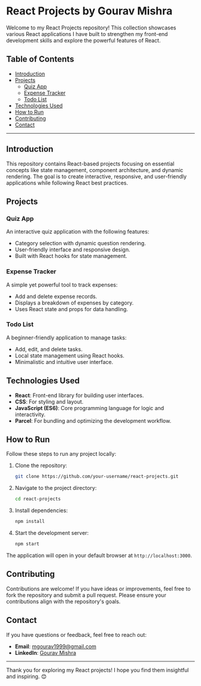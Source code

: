 
# React Projects by Gourav Mishra

Welcome to my React Projects repository! This collection showcases various React applications I have built to strengthen my front-end development skills and explore the powerful features of React.

## Table of Contents
- [Introduction](#introduction)
- [Projects](#projects)
  - [Quiz App](#quiz-app)
  - [Expense Tracker](#expense-tracker)
  - [Todo List](#todo-list)
- [Technologies Used](#technologies-used)
- [How to Run](#how-to-run)
- [Contributing](#contributing)
- [Contact](#contact)

---

## Introduction
This repository contains React-based projects focusing on essential concepts like state management, component architecture, and dynamic rendering. The goal is to create interactive, responsive, and user-friendly applications while following React best practices.

## Projects

### Quiz App
An interactive quiz application with the following features:
- Category selection with dynamic question rendering.
- User-friendly interface and responsive design.
- Built with React hooks for state management.

### Expense Tracker
A simple yet powerful tool to track expenses:
- Add and delete expense records.
- Displays a breakdown of expenses by category.
- Uses React state and props for data handling.

### Todo List
A beginner-friendly application to manage tasks:
- Add, edit, and delete tasks.
- Local state management using React hooks.
- Minimalistic and intuitive user interface.

## Technologies Used
- **React**: Front-end library for building user interfaces.
- **CSS**: For styling and layout.
- **JavaScript (ES6)**: Core programming language for logic and interactivity.
- **Parcel**: For bundling and optimizing the development workflow.

## How to Run
Follow these steps to run any project locally:

1. Clone the repository:
   ```bash
   git clone https://github.com/your-username/react-projects.git
   ```
2. Navigate to the project directory:
   ```bash
   cd react-projects
   ```
3. Install dependencies:
   ```bash
   npm install
   ```
4. Start the development server:
   ```bash
   npm start
   ```

The application will open in your default browser at `http://localhost:3000`.

## Contributing
Contributions are welcome! If you have ideas or improvements, feel free to fork the repository and submit a pull request. Please ensure your contributions align with the repository's goals.

## Contact
If you have questions or feedback, feel free to reach out:
- **Email**: [mgourav1999@gmail.com](mailto:mgourav1999@gmail.com)
- **LinkedIn**: [Gourav Mishra](https://www.linkedin.com/in/gourav-mishra)

---

Thank you for exploring my React projects! I hope you find them insightful and inspiring. 😊
